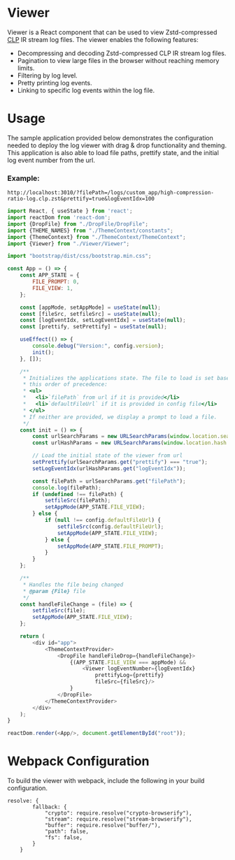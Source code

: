 # Viewer

Viewer is a React component that can be used to view Zstd-compressed 
[CLP](https://github.com/y-scope/clp) IR stream log files. The viewer enables 
the following features:

* Decompressing and decoding Zstd-compressed CLP IR stream log files.
* Pagination to view large files in the browser without reaching memory limits.
* Filtering by log level.
* Pretty printing log events.
* Linking to specific log events within the log file. 

# Usage

The sample application provided below demonstrates the configuration needed to 
deploy the log viewer with drag & drop functionality and theming. This 
application is also able to load file paths, prettify state, and the initial log
event number from the url.

### Example:
`http://localhost:3010/?filePath=/logs/custom_app/high-compression-ratio-log.clp.zst&prettify=true&logEventIdx=100`
```js
import React, { useState } from 'react';
import reactDom from 'react-dom';
import {DropFile} from "./DropFile/DropFile";
import {THEME_NAMES} from "./ThemeContext/constants";
import {ThemeContext} from "./ThemeContext/ThemeContext";
import {Viewer} from "./Viewer/Viewer";

import "bootstrap/dist/css/bootstrap.min.css";

const App = () => {
    const APP_STATE = {
        FILE_PROMPT: 0,
        FILE_VIEW: 1,
    };

    const [appMode, setAppMode] = useState(null);
    const [fileSrc, setfileSrc] = useState(null);
    const [logEventIdx, setLogEventIdx] = useState(null);
    const [prettify, setPrettify] = useState(null);

    useEffect(() => {
        console.debug("Version:", config.version);
        init();
    }, []);

    /**
     * Initializes the applications state. The file to load is set based on
     * this order of precedence:
     * <ul>
     *   <li>`filePath` from url if it is provided</li>
     *   <li>`defaultFileUrl` if it is provided in config file</li>
     * </ul>
     * If neither are provided, we display a prompt to load a file.
     */
    const init = () => {
        const urlSearchParams = new URLSearchParams(window.location.search.substring(1));
        const urlHashParams = new URLSearchParams(window.location.hash.substring(1));

        // Load the initial state of the viewer from url
        setPrettify(urlSearchParams.get("prettify") === "true");
        setLogEventIdx(urlHashParams.get("logEventIdx"));

        const filePath = urlSearchParams.get("filePath");
        console.log(filePath);
        if (undefined !== filePath) {
            setfileSrc(filePath);
            setAppMode(APP_STATE.FILE_VIEW);
        } else {
            if (null !== config.defaultFileUrl) {
                setfileSrc(config.defaultFileUrl);
                setAppMode(APP_STATE.FILE_VIEW);
            } else {
                setAppMode(APP_STATE.FILE_PROMPT);
            }
        }
    };

    /**
     * Handles the file being changed
     * @param {File} file
     */
    const handleFileChange = (file) => {
        setfileSrc(file);
        setAppMode(APP_STATE.FILE_VIEW);
    };

    return (
        <div id="app">
            <ThemeContextProvider>
                <DropFile handleFileDrop={handleFileChange}>
                    {(APP_STATE.FILE_VIEW === appMode) &&
                        <Viewer logEventNumber={logEventIdx}
                            prettifyLog={prettify}
                            fileSrc={fileSrc}/>
                    }
                </DropFile>
            </ThemeContextProvider>
        </div>
    );
}

reactDom.render(<App/>, document.getElementById("root"));

```

# Webpack Configuration

To build the viewer with webpack, include the following in your build
configuration.

```shell
resolve: {
        fallback: {
            "crypto": require.resolve("crypto-browserify"),
            "stream": require.resolve("stream-browserify"),
            "buffer": require.resolve("buffer/"),
            "path": false,
            "fs": false,
        }
    }
```
